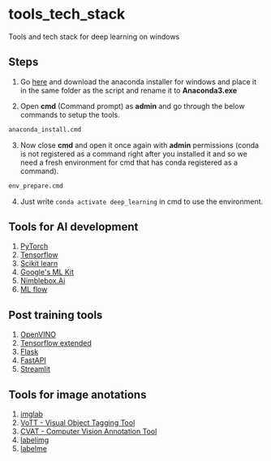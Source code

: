 # tools_tech_stack
Tools and tech stack for deep learning on windows

## Steps
1. Go [here](https://www.anaconda.com/products/individual) and download the anaconda installer for windows and place it in the same folder as the script and rename it to **Anaconda3.exe**

2. Open **cmd** (Command prompt) as **admin** and go through the below commands to setup the tools.

 ```cmd
anaconda_install.cmd
```

3. Now close **cmd** and open it once again with **admin** permissions (conda is not registered as a command right after you installed it and so we need a fresh environment for cmd that has conda registered as a command).

```cmd
env_prepare.cmd
```

4. Just write `conda activate deep_learning` in cmd to use the environment.


## Tools for AI development

1. [PyTorch](https://pytorch.org/)
2. [Tensorflow](https://www.tensorflow.org/)
3. [Scikit learn](scikit-learn.org/stable/)
4. [Google's ML Kit](https://developers.google.com/ml-kit)
5. [Nimblebox.Ai](https://nimblebox.ai/signin)
6. [ML flow](https://mlflow.org/)

## Post training tools

1. [OpenVINO](https://docs.openvinotoolkit.org/latest/index.html)
2. [Tensorflow extended](https://www.tensorflow.org/tfx)
3. [Flask](https://flask.palletsprojects.com/en/2.0.x/)
4. [FastAPI](https://fastapi.tiangolo.com/)
5. [Streamlit](https://streamlit.io/)

## Tools for image anotations

1. [imglab](https://imglab.in/)
2. [VoTT - Visual Object Tagging Tool](https://github.com/microsoft/VoTT)
3. [CVAT - Computer Vision Annotation Tool](https://github.com/openvinotoolkit/cvat)
4. [labelimg](https://github.com/tzutalin/labelImg)
5. [labelme](https://github.com/wkentaro/labelme)